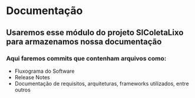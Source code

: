 # Documentação

## Usaremos esse módulo do projeto SIColetaLixo para armazenamos nossa documentação
### Aqui faremos commits que contenham arquivos como:
 - Fluxograma do Software
 - Release Notes
 - Documentação de requisitos, arquiteturas, frameworks utilizados, entre outros
